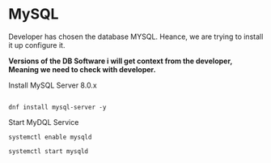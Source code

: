 # MySQL

Developer has chosen the database MYSQL. Heance, we are trying to install it up configure it.

**Versions of the DB Software i will get context from the developer, Meaning we need to check with developer.**

Install MySQL Server 8.0.x

```

dnf install mysql-server -y
```
Start MyDQL Service

```
systemctl enable mysqld
```
```
systemctl start mysqld
```

